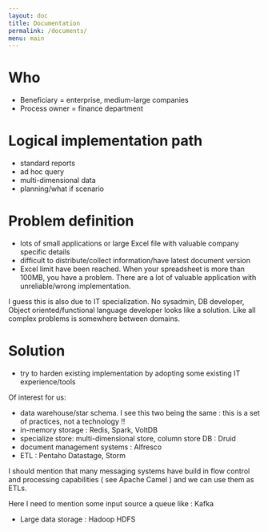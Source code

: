 ```yaml
---
layout: doc
title: Documentation
permalink: /documents/
menu: main
---
```


# Who

- Beneficiary = enterprise, medium-large companies
- Process owner = finance department

# Logical implementation path

- standard reports
- ad hoc query
- multi-dimensional data
- planning/what if scenario

# Problem definition

- lots of small applications or large Excel file with valuable company specific details
- difficult to distribute/collect information/have latest document version
- Excel limit have been reached. When your spreadsheet is more than 100MB, you have a problem.
There are a lot of valuable application with unreliable/wrong implementation.

I guess this is also due to IT specialization. No sysadmin, DB developer, Object oriented/functional language developer looks like a solution.
Like all complex problems is somewhere between domains.

# Solution

- try to harden existing implementation by adopting some existing IT experience/tools

Of interest for us:

- data warehouse/star schema. I see this two being the same : this is a set of practices, not a technology !!
- in-memory storage : Redis, Spark, VoltDB
- specialize store: multi-dimensional store, column store DB : Druid
- document management systems : Alfresco
- ETL : Pentaho Datastage, Storm

I should mention that many messaging systems have build in flow control and processing capabilities ( see Apache Camel ) and we can use them as ETLs.

Here I need to mention some input source a queue like : Kafka

- Large data storage : Hadoop HDFS
